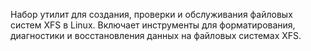 Набор утилит для создания, проверки и обслуживания файловых систем XFS в Linux.
Включает инструменты для форматирования, диагностики и восстановления данных на файловых системах XFS.
